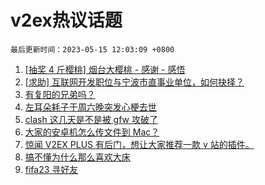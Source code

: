 # v2ex热议话题

`最后更新时间：2023-05-15 12:03:09 +0800`

1. [[抽奖 4 斤樱桃] 烟台大樱桃 - 感谢 - 感悟](https://www.v2ex.com/t/939979)
1. [[求助] 互联网开发职位与宁波市直事业单位，如何抉择？](https://www.v2ex.com/t/939873)
1. [有复阳的兄弟吗？](https://www.v2ex.com/t/939998)
1. [左耳朵耗子于周六晚突发心梗去世](https://www.v2ex.com/t/940072)
1. [clash 这几天是不是被 gfw 攻破了](https://www.v2ex.com/t/939888)
1. [大家的安卓机怎么传文件到 Mac？](https://www.v2ex.com/t/939881)
1. [惊闻 V2EX PLUS 有后门，想让大家推荐一款 v 站的插件。](https://www.v2ex.com/t/940006)
1. [搞不懂为什么那么喜欢大床](https://www.v2ex.com/t/940023)
1. [fifa23 寻好友](https://www.v2ex.com/t/940000)

